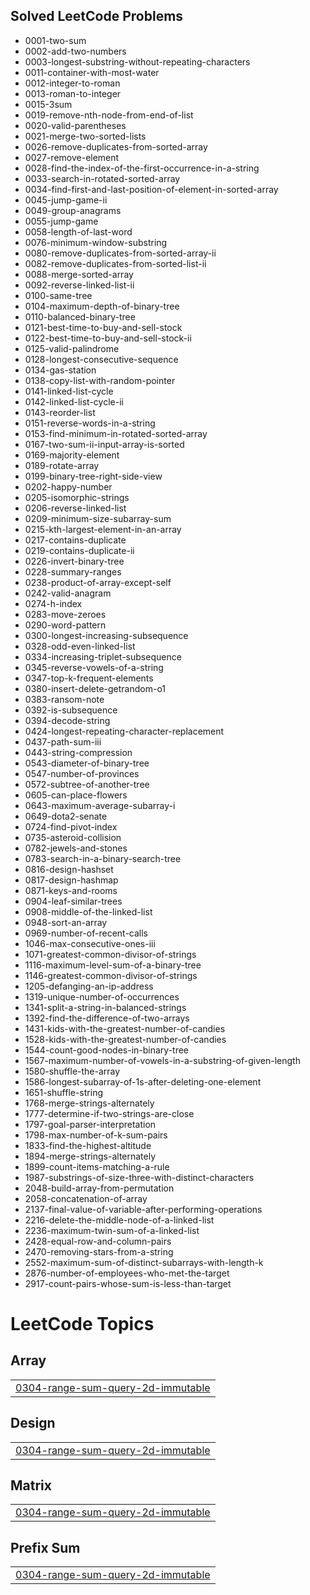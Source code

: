 ## Solved LeetCode Problems
- 0001-two-sum
- 0002-add-two-numbers
- 0003-longest-substring-without-repeating-characters
- 0011-container-with-most-water
- 0012-integer-to-roman
- 0013-roman-to-integer
- 0015-3sum
- 0019-remove-nth-node-from-end-of-list
- 0020-valid-parentheses
- 0021-merge-two-sorted-lists
- 0026-remove-duplicates-from-sorted-array
- 0027-remove-element
- 0028-find-the-index-of-the-first-occurrence-in-a-string
- 0033-search-in-rotated-sorted-array
- 0034-find-first-and-last-position-of-element-in-sorted-array
- 0045-jump-game-ii
- 0049-group-anagrams
- 0055-jump-game
- 0058-length-of-last-word
- 0076-minimum-window-substring
- 0080-remove-duplicates-from-sorted-array-ii
- 0082-remove-duplicates-from-sorted-list-ii
- 0088-merge-sorted-array
- 0092-reverse-linked-list-ii
- 0100-same-tree
- 0104-maximum-depth-of-binary-tree
- 0110-balanced-binary-tree
- 0121-best-time-to-buy-and-sell-stock
- 0122-best-time-to-buy-and-sell-stock-ii
- 0125-valid-palindrome
- 0128-longest-consecutive-sequence
- 0134-gas-station
- 0138-copy-list-with-random-pointer
- 0141-linked-list-cycle
- 0142-linked-list-cycle-ii
- 0143-reorder-list
- 0151-reverse-words-in-a-string
- 0153-find-minimum-in-rotated-sorted-array
- 0167-two-sum-ii-input-array-is-sorted
- 0169-majority-element
- 0189-rotate-array
- 0199-binary-tree-right-side-view
- 0202-happy-number
- 0205-isomorphic-strings
- 0206-reverse-linked-list
- 0209-minimum-size-subarray-sum
- 0215-kth-largest-element-in-an-array
- 0217-contains-duplicate
- 0219-contains-duplicate-ii
- 0226-invert-binary-tree
- 0228-summary-ranges
- 0238-product-of-array-except-self
- 0242-valid-anagram
- 0274-h-index
- 0283-move-zeroes
- 0290-word-pattern
- 0300-longest-increasing-subsequence
- 0328-odd-even-linked-list
- 0334-increasing-triplet-subsequence
- 0345-reverse-vowels-of-a-string
- 0347-top-k-frequent-elements
- 0380-insert-delete-getrandom-o1
- 0383-ransom-note
- 0392-is-subsequence
- 0394-decode-string
- 0424-longest-repeating-character-replacement
- 0437-path-sum-iii
- 0443-string-compression
- 0543-diameter-of-binary-tree
- 0547-number-of-provinces
- 0572-subtree-of-another-tree
- 0605-can-place-flowers
- 0643-maximum-average-subarray-i
- 0649-dota2-senate
- 0724-find-pivot-index
- 0735-asteroid-collision
- 0782-jewels-and-stones
- 0783-search-in-a-binary-search-tree
- 0816-design-hashset
- 0817-design-hashmap
- 0871-keys-and-rooms
- 0904-leaf-similar-trees
- 0908-middle-of-the-linked-list
- 0948-sort-an-array
- 0969-number-of-recent-calls
- 1046-max-consecutive-ones-iii
- 1071-greatest-common-divisor-of-strings
- 1116-maximum-level-sum-of-a-binary-tree
- 1146-greatest-common-divisor-of-strings
- 1205-defanging-an-ip-address
- 1319-unique-number-of-occurrences
- 1341-split-a-string-in-balanced-strings
- 1392-find-the-difference-of-two-arrays
- 1431-kids-with-the-greatest-number-of-candies
- 1528-kids-with-the-greatest-number-of-candies
- 1544-count-good-nodes-in-binary-tree
- 1567-maximum-number-of-vowels-in-a-substring-of-given-length
- 1580-shuffle-the-array
- 1586-longest-subarray-of-1s-after-deleting-one-element
- 1651-shuffle-string
- 1768-merge-strings-alternately
- 1777-determine-if-two-strings-are-close
- 1797-goal-parser-interpretation
- 1798-max-number-of-k-sum-pairs
- 1833-find-the-highest-altitude
- 1894-merge-strings-alternately
- 1899-count-items-matching-a-rule
- 1987-substrings-of-size-three-with-distinct-characters
- 2048-build-array-from-permutation
- 2058-concatenation-of-array
- 2137-final-value-of-variable-after-performing-operations
- 2216-delete-the-middle-node-of-a-linked-list
- 2236-maximum-twin-sum-of-a-linked-list
- 2428-equal-row-and-column-pairs
- 2470-removing-stars-from-a-string
- 2552-maximum-sum-of-distinct-subarrays-with-length-k
- 2876-number-of-employees-who-met-the-target
- 2917-count-pairs-whose-sum-is-less-than-target

<!---LeetCode Topics Start-->
# LeetCode Topics
## Array
|  |
| ------- |
| [0304-range-sum-query-2d-immutable](https://github.com/kushalpatel2210/LeetCode/tree/master/0304-range-sum-query-2d-immutable) |
## Design
|  |
| ------- |
| [0304-range-sum-query-2d-immutable](https://github.com/kushalpatel2210/LeetCode/tree/master/0304-range-sum-query-2d-immutable) |
## Matrix
|  |
| ------- |
| [0304-range-sum-query-2d-immutable](https://github.com/kushalpatel2210/LeetCode/tree/master/0304-range-sum-query-2d-immutable) |
## Prefix Sum
|  |
| ------- |
| [0304-range-sum-query-2d-immutable](https://github.com/kushalpatel2210/LeetCode/tree/master/0304-range-sum-query-2d-immutable) |
<!---LeetCode Topics End-->